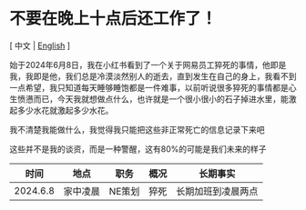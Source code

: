 # 不要在晚上十点后还工作了！
[ 中文 | [English](README_en.md) ]

始于2024年6月8日，我在小红书看到了一个关于网易员工猝死的事情，他即是我，我即是他，我们总是冷漠淡然别人的逝去，直到发生在自己的身上，我看不到一点希望，我只知道每天睡够睡饱都是一件难事，以前听说很多猝死的事情都是心生愤懑而已，今天我就想做点什么，也许就是一个很小很小的石子掉进水里，能激起多少水花就激起多少水花。

我不清楚我能做什么，我觉得我只能把这些非正常死亡的信息记录下来吧

这些并不是我的谈资，而是一种警醒，这有80%的可能是我们未来的样子

| 时间       | 地点   | 职务   | 概况 | 长期事实      |
|----------|------|------|----|-----------|
| 2024.6.8 | 家中凌晨 | NE策划 | 猝死 | 长期加班到凌晨两点 |

